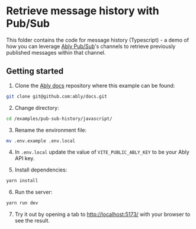 # Retrieve message history with Pub/Sub

This folder contains the code for message history (Typescript) - a demo of how you can leverage [Ably Pub/Sub](https://ably.com/docs/products/channels)'s channels to retrieve previously published messages within that channel.

## Getting started

1. Clone the [Ably docs](https://github.com/ably/docs) repository where this example can be found:

```sh
git clone git@github.com:ably/docs.git
```

2. Change directory:

```sh
cd /examples/pub-sub-history/javascript/
```

3. Rename the environment file:

```sh
mv .env.example .env.local
```

4. In `.env.local` update the value of `VITE_PUBLIC_ABLY_KEY` to be your Ably API key.

5. Install dependencies:

```sh
yarn install
```

6. Run the server:

```sh
yarn run dev
```

7. Try it out by opening a tab to [http://localhost:5173/](http://localhost:5173/) with your browser to see the result.
